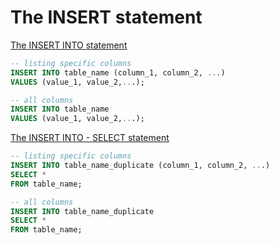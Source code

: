 # The INSERT statement
<u>The INSERT INTO statement</u>
```sql
-- listing specific columns
INSERT INTO table_name (column_1, column_2, ...)
VALUES (value_1, value_2,...);

-- all columns
INSERT INTO table_name 
VALUES (value_1, value_2,...);
```

<u>The INSERT INTO - SELECT statement</u>
```sql
-- listing specific columns
INSERT INTO table_name_duplicate (column_1, column_2, ...)
SELECT *
FROM table_name;

-- all columns
INSERT INTO table_name_duplicate 
SELECT *
FROM table_name;
```

